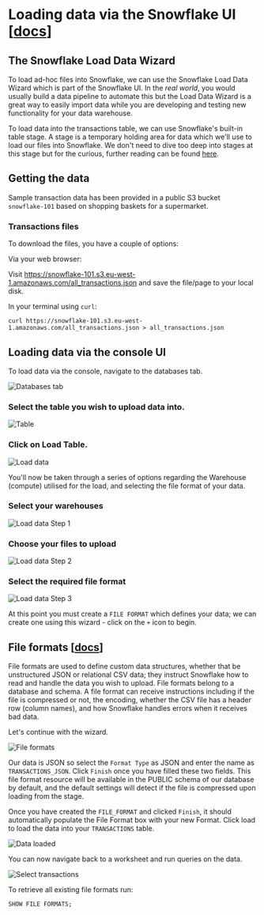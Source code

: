 # Loading data via the Snowflake UI [[docs](https://docs.snowflake.com/en/user-guide/data-load-web-ui.html)]


## The Snowflake Load Data Wizard

To load ad-hoc files into Snowflake, we can use the Snowflake Load Data Wizard which is part of the Snowflake UI. In the _real world_, you would usually build a data pipeline to automate this but the Load Data Wizard is a great way to easily import data while you are developing and testing new functionality for your data warehouse.

To load data into the transactions table, we can use Snowflake's built-in table stage. A stage is a temporary holding area for data which we'll use to load our files into Snowflake. We don't need to dive too deep into stages at this stage but for the curious, further reading can be found [here](https://docs.snowflake.com/en/user-guide/data-load-local-file-system-create-stage.html).

## Getting the data

Sample transaction data has been provided in a public S3 bucket `snowflake-101` based on shopping baskets for a supermarket.

### Transactions files

To download the files, you have a couple of options:

Via your web browser:

Visit https://snowflake-101.s3.eu-west-1.amazonaws.com/all_transactions.json and save the file/page to your local disk.

In your terminal using `curl`:

    curl https://snowflake-101.s3.eu-west-1.amazonaws.com/all_transactions.json > all_transactions.json

## Loading data via the console UI

To load data via the console, navigate to the databases tab.

![Databases tab](./assets/databases.png "Databases tab")

### Select the table you wish to upload data into.

![Table](./assets/tables.png "Table")

### Click on Load Table.

![Load data](./assets/load_data_button.png "Load data")

You'll now be taken through a series of options regarding the Warehouse (compute) utilised for the load, and selecting the file format of your data.


### Select your warehouses

![Load data Step 1](./assets/load_data_1.png "Load data Step 1")

### Choose your files to upload

![Load data Step 2](./assets/load_data_2.png "Load data Step 2")

### Select the required file format

![Load data Step 3](./assets/load_data_3.png "Load data Step 3")

At this point you must create a `FILE FORMAT` which defines your data; we can create one using this wizard - click on the `+` icon to begin.

## File formats [[docs](https://docs.snowflake.com/en/sql-reference/sql/show-file-formats.html)]

File formats are used to define custom data structures, whether that be unstructured JSON or relational CSV data; they instruct Snowflake how to read and handle the data you wish to upload. File formats belong to a database and schema. A file format can receive instructions including if the file is compressed or not, the encoding, whether the CSV file has a header row (column names), and how Snowflake handles errors when it receives bad data.

Let's continue with the wizard.

![File formats](./assets/file_format.png "File formats")

Our data is JSON so select the `Format Type` as JSON and enter the name as `TRANSACTIONS_JSON`. Click `Finish` once you have filled these two fields. This file format resource will be available in the PUBLIC schema of our database by default, and the default settings will detect if the file is compressed upon loading from the stage.

Once you have created the `FILE_FORMAT` and clicked `Finish`, it should automatically populate the File Format box with your new Format. Click load to load the data into your `TRANSACTIONS` table.

![Data loaded](./assets/loaded.png "Data loaded")

You can now navigate back to a worksheet and run queries on the data.

![Select transactions](./assets/select_all.png "Select transactions")

To retrieve all existing file formats run:

    SHOW FILE FORMATS;
